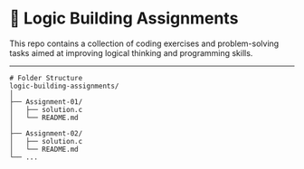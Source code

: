 # 🧠 Logic Building Assignments
This repo contains a collection of coding exercises and problem-solving tasks aimed at improving logical thinking and programming skills.

---
```
# Folder Structure
logic-building-assignments/
│
├── Assignment-01/
│   ├── solution.c
│   └── README.md
│
├── Assignment-02/
│   ├── solution.c
│   └── README.md
└── ...
```
